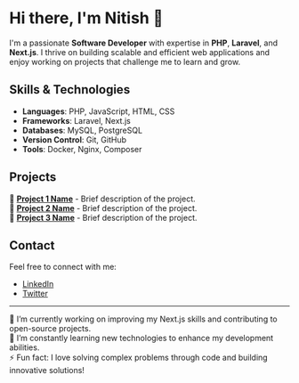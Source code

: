 <!--## Hi there 👋 -->

# Hi there, I'm Nitish 👋

I'm a passionate **Software Developer** with expertise in **PHP**, **Laravel**, and **Next.js**. I thrive on building scalable and efficient web applications and enjoy working on projects that challenge me to learn and grow.

## Skills & Technologies

- **Languages**: PHP, JavaScript, HTML, CSS
- **Frameworks**: Laravel, Next.js
- **Databases**: MySQL, PostgreSQL
- **Version Control**: Git, GitHub
- **Tools**: Docker, Nginx, Composer

## Projects

🌟 **[Project 1 Name](#)** - Brief description of the project.  
🌟 **[Project 2 Name](#)** - Brief description of the project.  
🌟 **[Project 3 Name](#)** - Brief description of the project.  

## Contact

Feel free to connect with me:

- [LinkedIn](#)  
- [Twitter](#)  

---

🔭 I’m currently working on improving my Next.js skills and contributing to open-source projects.  
🌱 I’m constantly learning new technologies to enhance my development abilities.  
⚡ Fun fact: I love solving complex problems through code and building innovative solutions!




<!--
**nitish969k/nitish969k** is a ✨ _special_ ✨ repository because its `README.md` (this file) appears on your GitHub profile.

Here are some ideas to get you started:

- 🔭 I’m currently working on ...
- 🌱 I’m currently learning ...
- 👯 I’m looking to collaborate on ...
- 🤔 I’m looking for help with ...
- 💬 Ask me about ...
- 📫 How to reach me: ...
- 😄 Pronouns: ...
- ⚡ Fun fact: ...
-->
